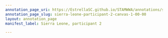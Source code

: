 ```yaml
---
annotation_page_uri: https://EstrellaSC.github.io/STAMWWA/annotations/sierra-leone-participant-2-canvas-1-00-00.json
annotation_page_slug: sierra-leone-participant-2-canvas-1-00-00
layout: annotation_page
manifest_label: Sierra Leone, participant 2

---
```


